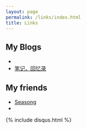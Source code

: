 ```yaml
---
layout: page
permalink: /links/index.html
title: Links
---
```


## My Blogs

- 
- [笔记，回忆录](https:///)



## My friends

- [Seasong](https:///)
- 



{% include disqus.html %} 
